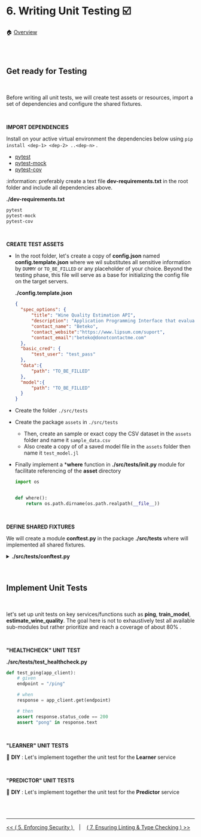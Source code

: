 # 6. Writing Unit Testing :ballot_box_with_check:

:house: [Overview](../../README.md)

<br>
<br>

## Get ready for Testing 

<br>

Before writing all unit tests, we will create test assets or resources, import a set of dependencies and configure the shared fixtures.

<br>

**IMPORT DEPENDENCIES**

Install on your active virtual environment the dependencies below  using `pip install <dep-1> <dep-2> ..<dep-n>` .  
- [pytest](https://docs.pytest.org/en/7.2.x/)
- [pytest-mock](https://pypi.org/project/pytest-mock/)
- [pytest-cov](https://pypi.org/project/pytest-cov/)


:information: preferably create a text file **dev-requirements.txt** in the root folder and include all dependencies above.  

**./dev-requirements.txt**
```txt
pytest
pytest-mock
pytest-cov
```
<br>

**CREATE TEST ASSETS**


- In the root folder, let's create a copy of  **config.json** named **config.template.json** where we wil substitutes all sensitive information by  `DUMMY` or  `TO_BE_FILLED` or any placeholder of your choice. Beyond the testing phase, this file will serve as a base for initializing the config file on the target servers. 

  **./config.template.json**
  ```json 
  {
    "spec_options": {
        "title": "Wine Quality Estimation API",
        "description": "Application Programming Interface that evaluates the quality of wine based on carefully preselected features.",
        "contact_name": "Beteko",
        "contact_website":"https://www.lipsum.com/suport",
        "contact_email":"beteko@donotcontactme.com"
    },
    "basic_cred": {
        "test_user": "test_pass"
    },
    "data":{
        "path": "TO_BE_FILLED"
    },
    "model":{
        "path": "TO_BE_FILLED"
    }
  }
  ```

- Create the folder `./src/tests`
- Create the package `assets` in `./src/tests`
  - Then, create an sample or exact copy the CSV dataset in the `assets` folder and name it  `sample_data.csv`
  - Also create a copy of of a saved  model file in the `assets` folder  then name it `test_model.jl`
- Finally implement a ***where** function in **./src/tests/__init__.py** module for facilitate referencing of the **asset** directory
    ```python
    import os


    def where():
        return os.path.dirname(os.path.realpath(__file__))
    ```
<br>


**DEFINE SHARED FIXTURES**

We will create a module **conftest.py** in the package **./src/tests** where will implemented all shared fixtures. 



<details>
    <summary>  <b> ./src/tests/conftest.py</b></summary>

```python
import pytest
import os
import base64
from tests.assets import where as asset_dir_path


@pytest.fixture()
def app():
    from wine_predictor_api import create_app
    app = create_app()
    app.config.update(
        TESTING=True,
        LOGIN_DISABLED=True
    )
    yield app


@pytest.fixture
def test_auth():
    test_cred = base64.b64encode(b"test_user:test_pass").decode('utf-8')
    return f"Basic {test_cred}"


@pytest.fixture
def test_data_path():
    return asset_dir_path() + "/sample_data.csv"


@pytest.fixture
def test_model_path():
    return asset_dir_path() + "/test_model.jl"


@pytest.fixture()
def app_client(app):
    return app.test_client()


@pytest.fixture()
def app_runner(app, pytest_configure):
    return app.test_cli_runner()


@pytest.hookimpl
def pytest_configure(config):
    os.environ["API_CONFIG"] = "config.template.json"
```
</details>


<br>
<br>

## Implement Unit Tests

<br>

let's set up unit tests on key services/functions  such  as **ping**, **train_model**, **estimate_wine_quality**. The goal here is not to exhaustively test all available sub-modules but rather prioritize and reach a coverage of about 80% . 

<br>

**"HEALTHCHECK" UNIT TEST**

**./src/tests/test_healthcheck.py**
```python 
def test_ping(app_client):
    # given
    endpoint = "/ping"

    # when
    response = app_client.get(endpoint)

    # then
    assert response.status_code == 200
    assert "pong" in response.text
```


<br>

**"LEARNER" UNIT TESTS**

:tada: **DIY** : Let's implement together the unit test for the  **Learner** service 

<br>

**"PREDICTOR" UNIT TESTS**


:tada: **DIY** : Let's implement together the unit test for the  **Predictor** service


<br>
<br>

---


[ << ( 5. Enforcing Security ) ](../chapters/chapter_5.md#protect-all-services) &nbsp;&nbsp; |  &nbsp;&nbsp;  [ ( 7. Ensuring Linting & Type Checking ) >>](../chapters/chapter_7.md#linting-with-flake8)